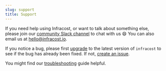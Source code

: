 ```yaml
---
slug: support
title: Support
---
```


If you need help using Infracost, or want to talk about something else, please join our [community Slack channel](https://www.infracost.io/community-chat) to chat with us 😄 You can also email us at [hello@infracost.io](mailto:hello@infracost.io).

If you notice a bug, please first [upgrade](/docs#installation) to the latest version of `infracost` to see if the bug has already been fixed. If not, [create an issue](https://github.com/infracost/infracost/issues/new/choose).

You might find our [troubleshooting](/docs/troubleshooting) guide helpful.
